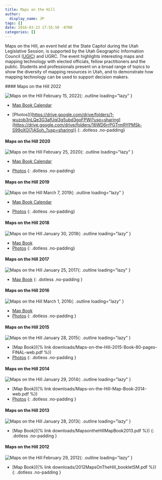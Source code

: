 ```yaml
---
title: Maps on the Hill
author:
  display_name: JP
tags: []
date: 2016-03-23 17:55:50 -0700
categories: []
---
```

 Maps on the Hill, an event held at the State Capitol during the Utah Legislative Session, is supported by the Utah Geographic Information Council ([UGIC](https://ugic.org/)) and UGRC. The event highlights interesting maps and mapping technology with elected officials, fellow practitioners and the public. Students and professionals present on a broad range of topics to show the diversity of mapping resources in Utah, and to demonstrate how mapping technology can be used to support decision makers.

<div class="flex flex--row flex--wrap flex--around" markdown="1">

  <div markdown="1">
#### Maps on the Hill 2022

![Maps on the Hill February 15, 2022](moth2022.png){: .outline loading="lazy" }

- [Map Book Calendar]([https://www.dropbox.com/s/9jhfgwma8v6jdbu/Calendar.pdf?dl=0](https://drive.google.com/file/d/1SbkAqKBmDsT_tINy-poxLy5MtK8VWRLD/view?usp=sharing))
- [Photos][(https://drive.google.com/drive/folders/1-wuzob3nLQe3G3afUql3g5ubd3goFPWj?usp=sharing](https://drive.google.com/drive/folders/16WD6rrPGTrmRYPMSk-S99oXOI7jASoh_?usp=sharing))
{: .dotless .no-padding}
  </div>

  <div markdown="1">
#### Maps on the Hill 2020

![Maps on the Hill February 25, 2020](moth2020.png){: .outline loading="lazy" }

- [Map Book Calendar](https://www.dropbox.com/s/9jhfgwma8v6jdbu/Calendar.pdf?dl=0)
- [Photos](https://drive.google.com/drive/folders/1-wuzob3nLQe3G3afUql3g5ubd3goFPWj?usp=sharing)
{: .dotless .no-padding}
  </div>

  <div markdown="1">

#### Maps on the Hill 2019

![Maps on the Hill March 7, 2019](moth2019.png){: .outline loading="lazy" }

- [Map Book Calendar](https://drive.google.com/a/utah.gov/file/d/1bDUTg92jhrskI7BCljlRww2fNvFTYmTp/view?usp=sharing)
- [Photos](https://drive.google.com/drive/folders/16Usf1lZaelqHtqxOItHhQSLL2h8Es8Do?usp=sharing)
{: .dotless .no-padding}
  </div>

  <div markdown="1">
#### Maps on the Hill 2018

![Maps on the Hill January 30, 2018](moth2018.png){: .outline loading="lazy" }

- [Map Book](https://drive.google.com/file/d/1Dtrr93RL3JI7wpWqLe4eVRY9DNDWOP_1/view?usp=sharing)
- [Photos](https://drive.google.com/drive/folders/1Vn9oYHVd1-mvQTA0TYB4yoNcSc0r50md?usp=sharing)
{: .dotless .no-padding}
  </div>
  <div markdown="1">
#### Maps on the Hill 2017

![Maps on the Hill January 25, 2017](moth2017.png){: .outline loading="lazy" }

- [Map Book](https://drive.google.com/file/d/0BxoOAQyOvGgaNmdVdC1XSFVWdms/)
{: .dotless .no-padding }
  </div>
  <div markdown="1">
#### Maps on the Hill 2016

![Maps on the Hill March 1, 2016](moth2016.png){: .outline loading="lazy" }

- [Map Book](https://drive.google.com/file/d/0B0ScYXX9W5INQzdEZk40cVFnY2M/view)
- [Photos](https://drive.google.com/drive/folders/1drEhhfvrx1XgMrV6emc0ns_bR_1x5-dP?usp=sharing)
{: .dotless .no-padding }
  </div>
  <div markdown="1">
#### Maps on the Hill 2015

![Maps on the Hill January 28, 2015](moth2015.png){: .outline loading="lazy" }

- [Map Book]({% link downloads/Maps-on-the-Hill-2015-Book-80-pages-FINAL-web.pdf %})
- [Photos](https://drive.google.com/drive/folders/11Gm7eZn5KEm1qSiWTSGvBvx5zbIZ8kRz?usp=sharing)
{: .dotless .no-padding }
  </div>
  <div markdown="1">
#### Maps on the Hill 2014

![Maps on the Hill January 29, 2014](moth2014.png){: .outline loading="lazy" }

- [Map Book]({% link downloads/Maps-on-the-Hill-Map-Book-2014-web.pdf %})
- [Photos](https://drive.google.com/drive/folders/1hAzBThBwyBg-OCAxMz6d7kxwjsdwcXgg?usp=sharing)
{: .dotless .no-padding }
  </div>
  <div markdown="1">
#### Maps on the Hill 2013

![Maps on the Hill January 28, 2013](moth2013.png){: .outline loading="lazy" }

- [Map Book]({% link downloads/MapsontheHillMapBook2013.pdf %})
{: .dotless .no-padding }
  </div>
  <div markdown="1">
#### Maps on the Hill 2012

![Maps on the Hill February 29, 2012](moth2012.png){: .outline loading="lazy" }

- [Map Book]({% link downloads/2012MapsOnTheHill_bookletSM.pdf %})
{: .dotless .no-padding }
  </div>
</div>
